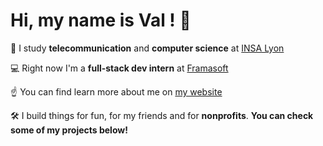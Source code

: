 # Hi, my name is Val ! 👋

📖 I study **telecommunication** and **computer science** at [INSA Lyon](https://insa-lyon.fr)

💻 Right now I'm a **full-stack dev intern** at [Framasoft](https://framasoft.org)

☝️ You can find learn more about me on [my website](https://vqlion.fr)

🛠️ I build things for fun, for my friends and for **nonprofits**. **You can check some of my projects below!**
